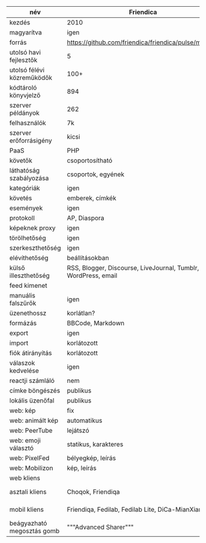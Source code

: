 név |Friendica|Mastodon|Diaspora|Pleroma|Hubzilla|Misskey
-|-|-|-|-|-|-
kezdés|2010|2016|2010|2017|2012-2015|2017
magyarítva|igen|igen|igen|félig|nem|nem
forrás|https://github.com/friendica/friendica/pulse/monthly|https://github.com/tootsuite/mastodon/pulse/monthly|https://github.com/diaspora/diaspora/pulse/monthly|https://git.pleroma.social/pleroma/pleroma/-/graphs/develop/charts|https://framagit.org/hubzilla/core/-/graphs/master/charts|https://github.com/syuilo/misskey/pulse/monthly
utolsó havi fejlesztők|5|15|5|25|3|9
utolsó félévi közreműködők|100+|100+|100+|100+|51|51
kódtároló könyvjelző|894|22300|12600|178|43|1500
szerver példányok|262|2829|163|758|kevés|123
felhasználók|7k|3M|757k|58k|kevés|8k
szerver erőforrásigény|kicsi|közepes|közepes|kicsi|kicsi|közepes
PaaS|PHP|Ruby on Rails|Ruby on Rails|Elixir|PHP|TypeScript
követők|csoportosítható|zárolható|csoportosítható||jogosultságok|
láthatóság szabályozása|csoportok, egyének|publikus, követők vagy egyén|csoportok||csoportok, egyének|
kategóriák|igen|nem|nem||igen|
követés|emberek, címkék|emberek, max 4 címke|emberek, címkék||emberek|
események|igen|nem|nem|nem|igen|
protokoll|AP, Diaspora|AP|Diaspora|AP|AP, Diaspora, Zot, OStatus|
képeknek proxy|igen|N/A (nem támogat beágyazást)|választható (Camo)||nem|
törölhetőség|igen|igen|igen|igen|igen|igen
szerkeszthetőség|igen|nem|nem|nem|igen|nem
elévíthetőség|beállításokban||||üzenetenként|
külső illeszthetőség|RSS, Blogger, Discourse, LiveJournal, Tumblr, WordPress, email|||||
feed kimenet|||atom|||
manuális falszűrők|igen|||||
üzenethossz|korlátlan?|500|vertikálisan lenyitható pár sor után||vertikálisan lenyitható pár sor után|
formázás|BBCode, Markdown|URI|Markdown|HTML, BBCode, Markdown|BBCode, Markdown|Markdown
export|igen|igen|igen|||
import|korlátozott|korlátozott|nem|||
fiók átirányítás|korlátozott|igen|||igen|
válaszok kedvelése|igen|igen|nem||igen|
reactji számláló|nem|nem|nem|igen|nem|igen
címke böngészés|publikus|választható|publikus|publikus|publikus|
lokális üzenőfal|publikus|publikus|nem|nem|választható|
web: kép|fix|nézőke|fix||nézőke|
web: animált kép|automatikus|automatikussá tehető|automatikus||automatikus|
web: PeerTube|lejátszó|lejátszó|bélyegkép||bélyegkép|
web: emoji választó|statikus, karakteres|kereshető, színes képek|nincs|kereshető, színes képek|szöveges autocomplete, 11 statikus|kereshető, színes képek
web: PixelFed|bélyegkép, leírás|nem|bélyegkép, leírás||kép, leírás|
web: Mobilizon|kép, leírás|nem|bélyegkép, leírás||kép, leírás|
web kliens||sengi, Pinaforce, Halcyon, Cuckoo+||||
asztali kliens|Choqok, Friendiqa|Choqok, Tootle, WhaleBird, TheDesk, Gakki, Olifant, Kaiteki, sengi, Hyperspace||WhaleBird, Kaiteki, sengi||TheDesk, Deskey, TenCha
mobil kliens|Friendiqa, Fedilab, Fedilab Lite, DiCa-MianXian|Husky, Tusky, AndStatus, Twidere, Fedilab, Fedilab Lite, SubwayTooter, DiCa-MianXian|Dandelion, Insporation, DiCa-MianXian|Husky, Fedilab, Fedilab Lite|Nomad|MisskeyAndroidClient, KaisendonMk2
beágyazható megosztás gomb|"""Advanced Sharer"""|igen|"""Advanced Sharer"", Simple Diaspora Sharing"|még nincs||
